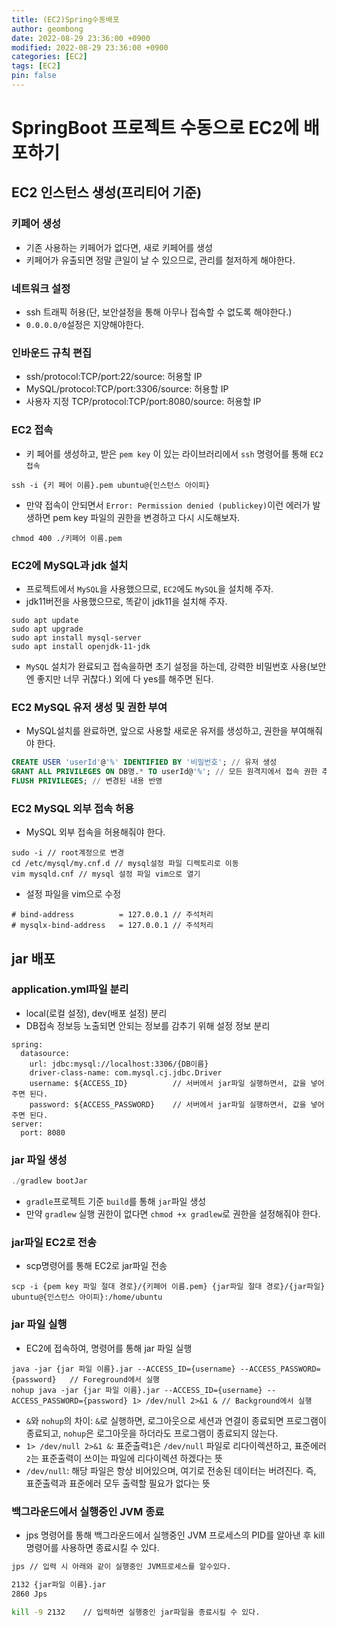```yaml
---
title: (EC2)Spring수동배포
author: geombong
date: 2022-08-29 23:36:00 +0900
modified: 2022-08-29 23:36:00 +0900
categories: [EC2]
tags: [EC2]
pin: false
---
```




# SpringBoot 프로젝트 수동으로 EC2에 배포하기

## EC2 인스턴스 생성(프리티어 기준)

### 키페어 생성

-   기존 사용하는 키페어가 없다면, 새로 키페어를 생성
-   키페어가 유출되면 정말 큰일이 날 수 있으므로, 관리를 철저하게 해야한다.



### 네트워크 설정

-   ssh 트래픽 허용(단, 보안설정을 통해 아무나 접속할 수 없도록 해야한다.)
-   `0.0.0.0/0`설정은 지양해야한다.

### 인바운드 규칙 편집

-   ssh/protocol:TCP/port:22/source: 허용할 IP
-   MySQL/protocol:TCP/port:3306/source: 허용할 IP
-   사용자 지정 TCP/protocol:TCP/port:8080/source: 허용할 IP

### EC2 접속

-   키 페어를 생성하고, 받은 `pem key` 이 있는 라이브러리에서 `ssh` 명령어를 통해 `EC2 접속`

```
ssh -i {키 페어 이름}.pem ubuntu@{인스턴스 아이피}
```

-   만약 접속이 안되면서 `Error: Permission denied (publickey)`이런 에러가 발생하면 pem key 파일의 권한을 변경하고 다시 시도해보자.

```
chmod 400 ./키페어 이름.pem
```

### EC2에 MySQL과 jdk 설치

-   프로젝트에서 `MySQL`을 사용했으므로, `EC2`에도 `MySQL`을 설치해 주자.
-   jdk11버전을 사용했으므로, 똑같이 jdk11을 설치해 주자.

```
sudo apt update
sudo apt upgrade
sudo apt install mysql-server
sudo apt install openjdk-11-jdk
```

-   `MySQL` 설치가 완료되고 접속을하면 초기 설정을 하는데, 강력한 비밀번호 사용(보안엔 좋지만 너무 귀찮다.) 외에 다 yes를 해주면 된다.

### EC2 MySQL 유저 생성 및 권한 부여

-   MySQL설치를 완료하면, 앞으로 사용할 새로운 유저를 생성하고, 권한을 부여해줘야 한다.

```sql
CREATE USER 'userId'@'%' IDENTIFIED BY '비밀번호'; // 유저 생성
GRANT ALL PRIVILEGES ON DB명.* TO userId@'%'; // 모든 원격지에서 접속 권한 추가
FLUSH PRIVILEGES; // 변경된 내용 반영
```

### EC2 MySQL 외부 접속 허용

-   MySQL 외부 접속을 허용해줘야 한다.

```
sudo -i // root계정으로 변경
cd /etc/mysql/my.cnf.d // mysql설정 파일 디렉토리로 이동
vim mysqld.cnf // mysql 설정 파일 vim으로 열기
```

-   설정 파일을 vim으로 수정

```
# bind-address          = 127.0.0.1 // 주석처리
# mysqlx-bind-address   = 127.0.0.1 // 주석처리
```

## jar 배포

### application.yml파일 분리

-   local(로컬 설정), dev(배포 설정) 분리
-   DB접속 정보등 노출되면 안되는 정보를 감추기 위해 설정 정보 분리

```
spring:
  datasource:
    url: jdbc:mysql://localhost:3306/{DB이름}
    driver-class-name: com.mysql.cj.jdbc.Driver
    username: ${ACCESS_ID}			// 서버에서 jar파일 실행하면서, 값을 넣어주면 된다.
    password: ${ACCESS_PASSWORD}	// 서버에서 jar파일 실행하면서, 값을 넣어주면 된다.
server:
  port: 8080
```

### jar 파일 생성

```java
./gradlew bootJar
```

-   `gradle`프로젝트 기준 `build`를 통해 `jar`파일 생성
-   만약 `gradlew` 실행 권한이 없다면 `chmod +x gradlew`로 권한을 설정해줘야 한다.

### jar파일 EC2로 전송

-   scp명령어를 통해 EC2로 jar파일 전송

```
scp -i {pem key 파일 절대 경로}/{키페어 이름.pem} {jar파일 절대 경로}/{jar파일} ubuntu@{인스턴스 아이피}:/home/ubuntu
```

### jar 파일 실행

-   EC2에 접속하여, 명령어를 통해 jar 파일 실행

```
java -jar {jar 파일 이름}.jar --ACCESS_ID={username} --ACCESS_PASSWORD={password}	// Foreground에서 실행
nohup java -jar {jar 파일 이름}.jar --ACCESS_ID={username} --ACCESS_PASSWORD={password} 1> /dev/null 2>&1 & // Background에서 실행
```

-   `&`와 `nohup`의 차이: `&`로 실행하면, 로그아웃으로 세션과 연결이 종료되면 프로그램이 종료되고, `nohup`은 로그아웃을 하더라도 프로그램이 종료되지 않는다.
-   `1> /dev/null 2>&1 &`: 표준출력`1`은 `/dev/null` 파일로 리다이렉션하고, 표준에러`2`는 표준출력이 쓰이는 파일에 리다이렉션 하겠다는 뜻
-   `/dev/null`: 해당 파일은 항상 비어있으며, 여기로 전송된 데이터는 버려진다. 즉, 표준출력과 표준에러 모두 출력할 필요가 없다는 뜻

### 백그라운드에서 실행중인 JVM 종료

-   jps 명령어를 통해 백그라운드에서 실행중인 JVM 프로세스의 PID를 알아낸 후 kill 명령어를 사용하면 종료시킬 수 있다.

```bash
jps	// 입력 시 아래와 같이 실행중인 JVM프로세스를 알수있다.

2132 {jar파일 이름}.jar
2860 Jps

kill -9 2132	// 입력하면 실행중인 jar파일을 종료시킬 수 있다.
```